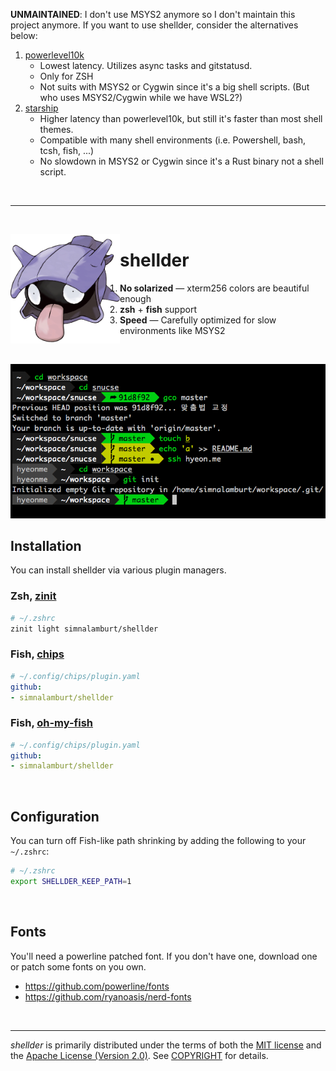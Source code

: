 **UNMAINTAINED**: I don't use MSYS2 anymore so I don't maintain this project
anymore. If you want to use shellder, consider the alternatives below:

1.  [powerlevel10k](https://github.com/romkatv/powerlevel10k)
    - Lowest latency. Utilizes async tasks and gitstatusd.
    - Only for ZSH
    - Not suits with MSYS2 or Cygwin since it's a big shell scripts. (But who uses MSYS2/Cygwin while we have WSL2?)
2.  [starship](https://starship.rs/)
    - Higher latency than powerlevel10k, but still it's faster than most shell themes.
    - Compatible with many shell environments (i.e. Powershell, bash, tcsh, fish, ...)
    - No slowdown in MSYS2 or Cygwin since it's a Rust binary not a shell script.

&nbsp;

--------

&nbsp;

<img align=left width=175px height=175px
src="https://raw.githubusercontent.com/simnalamburt/i/master/shellder/shellder.png">

shellder
========
1. **No solarized** ― xterm256 colors are beautiful enough
2. **zsh** + **fish** support
3. **Speed** ― Carefully optimized for slow environments like MSYS2

&nbsp;

![screenshot image of shellder](https://raw.githubusercontent.com/simnalamburt/i/master/shellder/screenshot.png)

Installation
--------
You can install shellder via various plugin managers.

### Zsh, [zinit]
```zsh
# ~/.zshrc
zinit light simnalamburt/shellder
```

### Fish, [chips]
```yaml
# ~/.config/chips/plugin.yaml
github:
- simnalamburt/shellder
```

### Fish, [oh-my-fish]
```yaml
# ~/.config/chips/plugin.yaml
github:
- simnalamburt/shellder
```

&nbsp;

Configuration
-------
You can turn off Fish-like path shrinking by adding the following to your `~/.zshrc`:

```zsh
# ~/.zshrc
export SHELLDER_KEEP_PATH=1
```

&nbsp;

## Fonts
You'll need a powerline patched font. If you don't have one, download one or
patch some fonts on you own.

- https://github.com/powerline/fonts
- https://github.com/ryanoasis/nerd-fonts

&nbsp;

--------
*shellder* is primarily distributed under the terms of both the [MIT license]
and the [Apache License (Version 2.0)]. See [COPYRIGHT] for details.

[zinit]: https://github.com/zdharma/zinit
[chips]: https://github.com/xtendo-org/chips
[oh-my-fish]: https://github.com/oh-my-fish/oh-my-fish
[MIT license]: LICENSE-MIT
[Apache License (Version 2.0)]: LICENSE-APACHE
[COPYRIGHT]: COPYRIGHT

